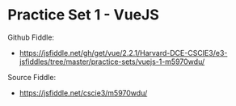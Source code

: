 # Practice Set 1 - VueJS

Github Fiddle:
- https://jsfiddle.net/gh/get/vue/2.2.1/Harvard-DCE-CSCIE3/e3-jsfiddles/tree/master/practice-sets/vuejs-1-m5970wdu/

Source Fiddle:
- https://jsfiddle.net/cscie3/m5970wdu/

